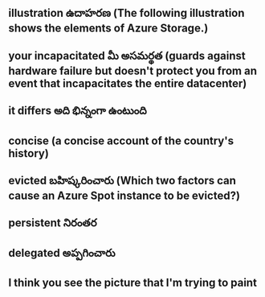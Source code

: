 ## illustration ఉదాహరణ (The following illustration shows the elements of Azure Storage.)
## your incapacitated మీ అసమర్థత (guards against hardware failure but doesn't protect you from an event that incapacitates the entire datacenter)
## it differs అది భిన్నంగా ఉంటుంది
## concise (a concise account of the country's history)
## evicted బహిష్కరించారు (Which two factors can cause an Azure Spot instance to be evicted?)
## persistent నిరంతర
## delegated అప్పగించారు

## I think you see the picture that I'm trying to paint
